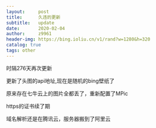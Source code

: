 ```yaml
---
layout:     post
title:      久违的更新
subtitle:   update
date:       2020-02-04
author:     z9961
header-img: https://bing.ioliu.cn/v1/rand?w=1280&h=320
catalog: true
tags: other
---
```


时隔276天再次更新

更新了头图的api地址,现在是随机的bing壁纸了

原来存在七牛云上的图片全都丢了，重新配置了MPic

https的证书续了期

域名解析还是在腾讯云，服务器搬到了阿里云




